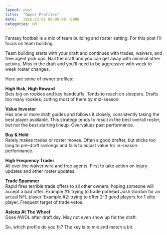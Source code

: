 ```yaml
---
layout: post
title:  "Owner Profiles"
date:   2016-12-01 00:00:00 -0800
categories: GM
---
```

Fantasy football is a mix of team building and roster setting.  For this post I'll focus on team building.  

Team building starts with your draft and continues with trades, waivers, and free agent pick ups.  Nail the draft and you can get away with minimal other activity.  Miss in the draft and you'll need to be aggressive with week to week roster changes.

Here are some of owner profiles:

<b>High Risk, High Reward</b><br>
Bets big on rookies and key handcuffs.  Tends to reach on sleepers.  Drafts too many rookies, cutting most of them by mid-season.

<b>Value Investor</b><br>
Has one or more draft guides and follows it closely, consistently taking the best player available.  This strategy tends to result in the best overall roster, but not the best starting lineup.  Overvalues past performance.

<b>Buy & Hold</b><br>
Rarely makes trades or roster moves.  Often a good drafter, but sticks too long to pre-draft rankings and fails to adjust value for in-season performance.

<b>High Frequency Trader</b><br>
All over the waiver wire and free agents.  First to take action on injury updates and other roster updates. 

<b>Trade Spammer</b><br>
Rapid fires terrible trade offers to all other owners, hoping someone will accept a bad offer.  Example #1:  trying to trade pothead Josh Gordon for an actual NFL player.  Example #2:  trying to offer 2-3 good players for 1 elite player.  Frequent target of trade vetos.

<b>Asleep At The Wheel</b><br>
Goes AWOL after draft day.  May not even show up for the draft.

So, which profile do you fit?  The key is to mix and match a bit.